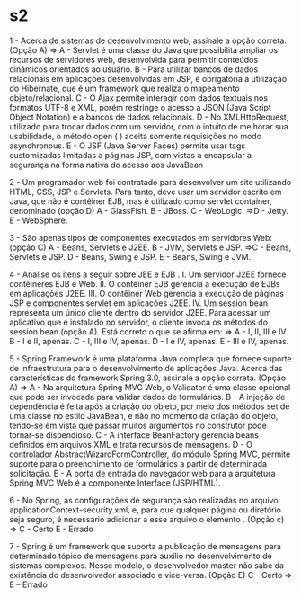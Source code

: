 # s2
1 - Acerca de sistemas de desenvolvimento web, assinale a opção correta. (Opção A)
=> A - Servlet é uma classe do Java que possibilita ampliar os recursos de servidores web, desenvolvida para permitir conteúdos dinâmicos orientados ao usuário. 
B - Para utilizar bancos de dados relacionais em aplicações desenvolvidas em JSP, é obrigatória a utilização do Hibernate, que é um framework que realiza o mapeamento objeto/relacional. 
C - O Ajax permite interagir com dados textuais nos formatos UTF-8 e XML, porém restringe o acesso a JSON (Java Script Object Notation) e a bancos de dados relacionais. 
D - No XMLHttpRequest, utilizado para trocar dados com um servidor, com o intuito de melhorar sua usabilidade, o método open ( ) aceita somente requisições no modo asynchronous.
 E - O JSF (Java Server Faces) permite usar tags customizadas limitadas a páginas JSP, com vistas a encapsular a segurança na forma nativa do acesso aos JavaBean

2 - Um programador web foi contratado para desenvolver um site utilizando HTML, CSS, JSP e Servlets. Para tanto, deve usar um servidor escrito em Java, que não é contêiner EJB, mas é utilizado como servlet container, denominado (opção D)
A - GlassFish. 
B - JBoss. 
C - WebLogic. 
=>D - Jetty.
E - WebSphere.


3 - São apenas tipos de componentes executados em servidores Web: (opção C)
A - Beans, Servlets e J2EE. 
B - JVM, Servlets e JSP.
=>C - Beans, Servlets e JSP. 
D - Beans, Swing e JSP. 
E - Beans, Swing e JVM.


4 - Analise os itens a seguir sobre JEE e EJB . 
I. Um servidor J2EE fornece contêineres EJB e Web.
II. O contêiner EJB gerencia a execução de EJBs em aplicações J2EE. 
III. O contêiner Web gerencia a execução de páginas JSP e componentes servlet em aplicações J2EE. 
IV. Um session bean representa um único cliente dentro do servidor J2EE. Para acessar um aplicativo que é instalado no servidor, o cliente invoca os métodos do session bean (opção A). 
Está correto o que se afirma em: 
=> A - I, II, III e IV. 
B - I e II, apenas. 
C - I, III e IV, apenas. 
D - I e IV, apenas.
E - III e IV, apenas.


5 - Spring Framework é uma plataforma Java completa que fornece suporte de infraestrutura para o desenvolvimento de aplicações Java. Acerca das características do framework Spring 3.0, assinale a opção correta. (Opção A)
=> A - Na arquitetura Spring MVC Web, o Validator é uma classe opcional que pode ser invocada para validar dados de formulários. 
B - A injeção de dependência é feita após a criação do objeto, por meio dos métodos set de uma classe no estilo JavaBean, e não no momento da criação do objeto, tendo-se em vista que passar muitos argumentos no construtor pode tornar-se dispendioso. 
C - A interface BeanFactory gerencia beans definidos em arquivos XML e trata recursos de mensagens. 
D - O controlador AbstractWizardFormController, do módulo Spring MVC, permite suporte para o preenchimento de formulários a partir de determinada solicitação. 
E - A porta de entrada do navegador web para a arquitetura Spring MVC Web é a componente Interface (JSP/HTML).


6 - No Spring, as configurações de segurança são realizadas no arquivo applicationContext-security.xml, e, para que qualquer página ou diretório seja seguro, é necessário adicionar a esse arquivo o elemento <intercept-url>. (Opção c)
=> C - Certo
E - Errado


7 - Spring é um framework que suporta a publicação de mensagens para determinado tópico de mensagens para auxílio no desenvolvimento de sistemas complexos. Nesse modelo, o desenvolvedor master não sabe da existência do desenvolvedor associado e vice-versa. (Opção E)
C - Certo 
=> E – Errado 

